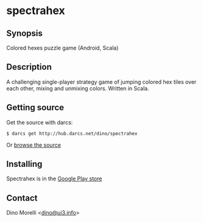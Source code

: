# spectrahex


## Synopsis

Colored hexes puzzle game (Android, Scala)


## Description

A challenging single-player strategy game of jumping colored hex tiles over each other, mixing and unmixing colors. Written in Scala.


## Getting source

Get the source with darcs:

    $ darcs get http://hub.darcs.net/dino/spectrahex

Or [browse the source](http://hub.darcs.net/dino/spectrahex)


## Installing

Spectrahex is in the [Google Play store](http://play.google.com/store/apps/details?id=spectrahex.ui)


## Contact

Dino Morelli <[dino@ui3.info](mailto:dino@ui3.info)>
